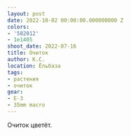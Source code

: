 ```yaml
---
layout: post
date: 2022-10-02 00:00:00.000000000 Z
colors:
- '582012'
- 1e1405
shoot_date: 2022-07-16
title: Очиток
author: К.С.
location: Ёльбаза
tags:
- растения
- очиток
gear:
- E-3
- 35mm macro
---
```

Очиток цветёт.

